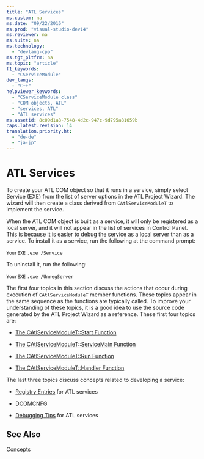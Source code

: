 ```yaml
---
title: "ATL Services"
ms.custom: na
ms.date: "09/22/2016"
ms.prod: "visual-studio-dev14"
ms.reviewer: na
ms.suite: na
ms.technology: 
  - "devlang-cpp"
ms.tgt_pltfrm: na
ms.topic: "article"
f1_keywords: 
  - "CServiceModule"
dev_langs: 
  - "C++"
helpviewer_keywords: 
  - "CServiceModule class"
  - "COM objects, ATL"
  - "services, ATL"
  - "ATL services"
ms.assetid: 8c09d1a8-7548-4d2c-947c-9d795a81659b
caps.latest.revision: 14
translation.priority.ht: 
  - "de-de"
  - "ja-jp"
---
```

# ATL Services
To create your ATL COM object so that it runs in a service, simply select Service (EXE) from the list of server options in the ATL Project Wizard. The wizard will then create a class derived from `CAtlServiceModuleT` to implement the service.  
  
 When the ATL COM object is built as a service, it will only be registered as a local server, and it will not appear in the list of services in Control Panel. This is because it is easier to debug the service as a local server than as a service. To install it as a service, run the following at the command prompt:  
  
 `YourEXE` `.exe /Service`  
  
 To uninstall it, run the following:  
  
 `YourEXE` `.exe /UnregServer`  
  
 The first four topics in this section discuss the actions that occur during execution of `CAtlServiceModuleT` member functions. These topics appear in the same sequence as the functions are typically called. To improve your understanding of these topics, it is a good idea to use the source code generated by the ATL Project Wizard as a reference. These first four topics are:  
  
-   [The CAtlServiceModuleT::Start Function](../vs140/catlservicemodulet--start-function.md)  
  
-   [The CAtlServiceModuleT::ServiceMain Function](../vs140/catlservicemodulet--servicemain-function.md)  
  
-   [The CAtlServiceModuleT::Run Function](../vs140/catlservicemodulet--run-function.md)  
  
-   [The CAtlServiceModuleT::Handler Function](../vs140/catlservicemodulet--handler-function.md)  
  
 The last three topics discuss concepts related to developing a service:  
  
-   [Registry Entries](../vs140/registry-entries.md) for ATL services  
  
-   [DCOMCNFG](../vs140/dcomcnfg.md)  
  
-   [Debugging Tips](../vs140/debugging-tips.md) for ATL services  
  
## See Also  
 [Concepts](../vs140/active-template-library--atl--concepts.md)